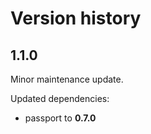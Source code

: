 # Version history

## 1.1.0

Minor maintenance update.

Updated dependencies:

- passport to **0.7.0**
